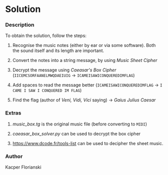 # Solution

### Description

To obtain the solution, follow the steps:

1. Recognise the music notes (either by ear or via some software). Both the sound itself and its length are important.

2. Convert the notes into a string message, by using *Music Sheet Cipher*

3. Decrypt the message using *Caeasar's Box Cipher* (`IICEMCSORFAANELMWQDAEIUIG` -> `ICAMEISAWICONQUEREDIMFLAG`)

4. Add spaces to read the message better (`ICAMEISAWICONQUEREDIMFLAG` -> `I CAME I SAW I CONQUERED IM FLAG`)

5. Find the flag (author of *Veni, Vidi, Vici* saying) -> *Gaius Julius Caesar*

### Extras

1. *music_box.tg* is the original music file (before converting to `MIDI`)

2. *caeasar_box_solver.py* can be used to decrypt the box cipher

3. https://www.dcode.fr/tools-list can be used to decipher the sheet music.

### Author

Kacper Florianski
